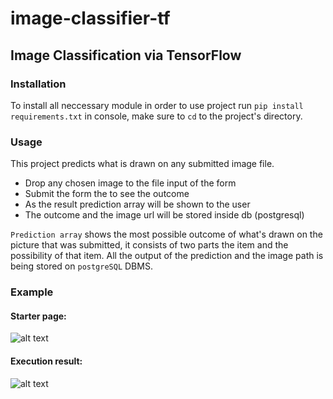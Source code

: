 # image-classifier-tf

## Image Classification via TensorFlow
### Installation 
To install all neccessary module in order to use project run `pip install requirements.txt` in console, make sure to `cd` to the project's directory. 


### Usage 
This project predicts what is drawn on any submitted image file. 
- Drop any chosen image to the file input of the form
- Submit the form the to see the outcome 
- As the result prediction array will be shown to the user 
- The outcome and the image url will be stored inside db (postgresql)

`Prediction array` shows the most possible outcome of what's drawn on the picture that was submitted, it consists of two parts the item and the possibility of that item.
All the output of the prediction and the image path is being stored on `postgreSQL` DBMS. 

### Example
#### Starter page:
![alt text](https://gm1.ggpht.com/EoUsm6G-449MdP889POMqv42T7fFrvMQuxrDOwHEGRJ7rpr7g1mzrZNjEhBSc3bXByZ1xgVqBdhsy8mBzfEkycfs1MRBhmafErWTsm6WWTF7uxACmyxlZ9s1UjXsnZLk0zSySXE9wqtSD9OVxNpypCxA0naYupX28M9JGQjT0PvVpm9bzK2QcL8T48FS1EwOYg5qVk33bvyCqxegX3BjfLg1Zdi7YDjRIqXwzqCcqQganFDMUcTE-8XuLBukXRwapZNyaQhL3ZQ1rtfSaVxKhh_yg9FLEfTPjHZVo5xJz5ZE1dE50OKk5gZaGaZVzU2zRPD6aZRd5gDDB5TNnW4On7WXNarXKu7gqetKJFWXgMYMRe4YthVkMxpEqnjJ9Q5dPeOtbxQQnkF-BoFwTm7qzXExP2oLHIiWOnK3NSrF0rXwGGQinGfd907GTcJZ9hfKig1FGEuBQAU4hfTz-N_CBR-kmOXB5Ne_FKxMfG6Iucbb8xlLE_jtRDeVZzerFUDjuOWfHfB1r_KxsYIltdSxekWAHIWENnpoGDAxzwvcbmmpXMUF5jbCJMwEu7nlsr3Cqa_qAKuWNc7YhBZByFXfRS7MpIvRrClqFcVuqkDgPvQM27Hso04wuBe7UE64NprNxE2CiYzl8dPhbQheRemBjlQIACvebTZmeL4Cb-dId8nQpf2Zw3ytypRl3gqHOoF1pgxu3k-LSEeUtraR8XDcd7uYLYZLhWI=s0-l75-ft-l75-ft)

#### Execution result:
![alt text](https://gm1.ggpht.com/JqIo3vM7ZwfmGP1mu8Y-4xx9g_MQrV5F_mgzufU7nTfcLGrkBoSVoiS7-vDD1pBop_oxSisydKz2XNebgxm0IAOrwyez9eA7N_1id5EbZ5xC-MX0m3-oWiQEpwvwOrRve5WGT_tAHaJrIOtCQZ3HWH1sndIsIfO1PBr5Jy-pPtvLfF14o6MlZGxkjt6UV8hmOM8svEONWXV0nO9HyEF64tRBm128eMOCWaHe71E-80C9N7W8bxNUSNI2HzgOaV-LqMI68iqDMlxRh0Ux2Ljw_B4P0j_BoZoaW5prUlWmUli5PId2Jg2UIw3a26_kFeD1z5r7spv6QYg2TKN9_SW9MehKsUhoKG2W-ygfJa8hWyF6zUdajJIqEuLfBwNgZEBbr9ahAHvhenGgOjNH2xo1C7UHOWIYlo9SYm8px0MFW6irdU6SVyPhZs-Q616C3a3Wh3iDuZ6x9Qrt9ubA059lSl7LdbTa7fYsjKkNkqgLtnrp1ud_0chidQ16nUbg_F2AczArBHx9T7RfwKquZnc1sp4-Uo3ylYFrjQidEvV-xSw0FUpNnVh7ypBQYiPBBMDrc2RVzsaNZvglxkB0WTsTIm5fsmR71aPAMhr1346UpakMny4zJgHh4u1njMHC6Vohom9-1P1pdpnAWoQdOr99IVOnYi9XxKU7yuoWKIbniFQi-gogvcbnCpd6ITPAQPRmB6b0ogbKKLwG141_XLPzWRaQnlrNv_dawQ=s0-l75-ft-l75-ft)
